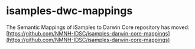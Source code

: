 # isamples-dwc-mappings
The Semantic Mappings of iSamples to Darwin Core repository has moved: [https://github.com/NMNH-IDSC/isamples-darwin-core-mappings](https://github.com/NMNH-IDSC/isamples-darwin-core-mappings)


